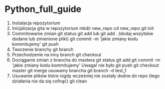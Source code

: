 # Python_full_guide

1. Instalacja repozytorium
2. Inicjalizacja gita w repozytorium
mkdir new_repo
cd new_repo
git init
3. Commitowanie zmian
git status
git add <file> lub git add . (dodaj wszytskie dodane lub zmienione pliki)
git commit -m 'jakie zmiany kodu kommitujemy'
git push
4. Tworzenie branchy
git branch <nazwa brancha>
5. Przechodzenie na inny branch
git checkout <nazwa brancha>
6. Dociąganie zmian z brancha do mastera
git status
git add <file>
git commit -m 'jakie zmiany kodu kommitujemy'
Uwaga! nie było git push
git checkout master
git merge <nazwa brancha>
usuwamy brancha
git branch -d test_1
7. Usuwanie plików które nigdy wcześniej nie zostały dodne do repo (tego działania nie da się cofnąć)
git clean
